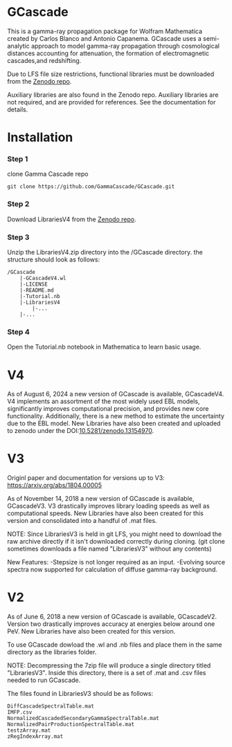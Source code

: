 # GCascade
This is a gamma-ray propagation package for Wolfram Mathematica created by Carlos Blanco and Antonio Capanema. GCascade uses a semi-analytic  approach to model gamma-ray propagation through cosmological distances accounting for attenuation, the formation of electromagnetic cascades,and redshifting.

Due to LFS file size restrictions, functional libraries must be downloaded from the [Zenodo repo](https://zenodo.org/doi/10.5281/zenodo.13154969). 

Auxiliary libraries are also found in the Zenodo repo. Auxiliary libraries are not required, and are provided for references. See the documentation for details. 

# Installation

### Step 1

clone Gamma Cascade repo

````
git clone https://github.com/GammaCascade/GCascade.git
````

### Step 2
Download LibrariesV4 from the [Zenodo repo](https://zenodo.org/doi/10.5281/zenodo.13154969).

### Step 3
Unzip the LibrariesV4.zip directory into the /GCascade directory. the structure should look as follows:
````
/GCascade
    |-GCascadeV4.wl
    |-LICENSE
    |-README.md
    |-Tutorial.nb
    |-LibrariesV4
        |-...
	|-...
````

### Step 4
Open the Tutorial.nb notebook in Mathematica to learn basic usage.

# V4

As of August 6, 2024 a new version of GCascade is available, GCascadeV4. V4 implements an assortment of the most widely used EBL models, significantly improves computational precision, and provides new core functionality. Additionally, there is a new method to estimate the uncertainty due to the EBL model. New Libraries have also been created and uploaded to zenodo under the DOI:[10.5281/zenodo.13154970](https://doi.org/10.5281/zenodo.13154970). 


# V3

Originl paper and documentation for versions up to V3: https://arxiv.org/abs/1804.00005

As of November 14, 2018 a new version of GCascade is available, GCascadeV3. V3 drastically improves library loading speeds as well as computational speeds. New Libraries have also been created for this version and consolidated into a handful of .mat files.

NOTE: Since LibrariesV3 is held in git LFS, you might need to download the raw archive directly if it isn't downloaded correctly during cloning. (git clone sometimes downloads a file named "LibrariesV3" without any contents) 

New Features:
-Stepsize is not longer required as an input.
-Evolving source spectra now supported for calculation of diffuse gamma-ray background.


# V2
As of June 6, 2018 a new version of GCascade is available, GCascadeV2. Version two drastically improves accuracy at energies below around one PeV. New Libraries have also been created for this version.


 

To use GCascade dowload the .wl and .nb files and place them in the same directory as the libraries folder.

NOTE: Decompressing the 7zip file will produce a single directory titled "LibrariesV3". Inside this directory, there is a set of .mat and .csv files needed to run GCascade. 

The files found in LibrariesV3 should be as follows:

	DiffCascadeSpectralTable.mat
	IMFP.csv
	NormalizedCascadedSecondaryGammaSpectralTable.mat
	NormalizedPairProductionSpectralTable.mat
	testzArray.mat
	zRegIndexArray.mat
